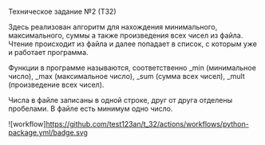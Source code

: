 Техническое задание №2 (ТЗ2)

Здесь реализован алгоритм для нахождения минимального, максимального, суммы а также произведения всех чисел из файла. Чтение происходит из файла и далее попадает в список, с которым уже и работает программа.

Функции в программе называются, соответственно _min (минимальное число), _max (максимальное число), _sum (сумма всех чисел), _mult (произведение всех чисел).

Числа в файле записаны в одной строке, друг от друга отделены пробелами. В файле есть минимум одно число.
 
 

  
![workflow]https://github.com/test123an/t_32/actions/workflows/python-package.yml/badge.svg

